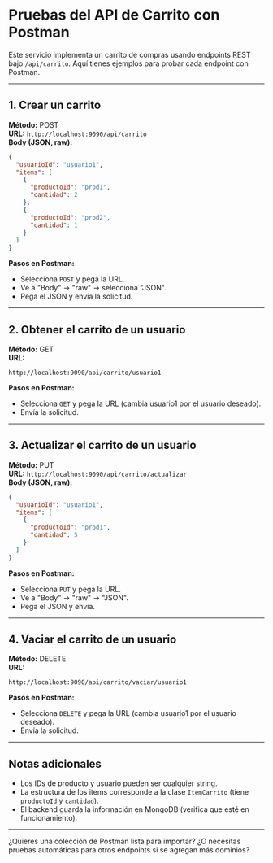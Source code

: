 # Pruebas del API de Carrito con Postman

Este servicio implementa un carrito de compras usando endpoints REST bajo `/api/carrito`. Aquí tienes ejemplos para probar cada endpoint con Postman.

---

## 1. Crear un carrito

**Método:** POST  
**URL:** `http://localhost:9090/api/carrito`  
**Body (JSON, raw):**
```json
{
  "usuarioId": "usuario1",
  "items": [
    {
      "productoId": "prod1",
      "cantidad": 2
    },
    {
      "productoId": "prod2",
      "cantidad": 1
    }
  ]
}
```
**Pasos en Postman:**
- Selecciona `POST` y pega la URL.
- Ve a "Body" → "raw" → selecciona "JSON".
- Pega el JSON y envía la solicitud.

---

## 2. Obtener el carrito de un usuario

**Método:** GET  
**URL:**  
```
http://localhost:9090/api/carrito/usuario1
```
**Pasos en Postman:**
- Selecciona `GET` y pega la URL (cambia usuario1 por el usuario deseado).
- Envía la solicitud.

---

## 3. Actualizar el carrito de un usuario

**Método:** PUT  
**URL:** `http://localhost:9090/api/carrito/actualizar`  
**Body (JSON, raw):**
```json
{
  "usuarioId": "usuario1",
  "items": [
    {
      "productoId": "prod1",
      "cantidad": 5
    }
  ]
}
```
**Pasos en Postman:**
- Selecciona `PUT` y pega la URL.
- Ve a "Body" → "raw" → "JSON".
- Pega el JSON y envía.

---

## 4. Vaciar el carrito de un usuario

**Método:** DELETE  
**URL:**  
```
http://localhost:9090/api/carrito/vaciar/usuario1
```
**Pasos en Postman:**
- Selecciona `DELETE` y pega la URL (cambia usuario1 por el usuario deseado).
- Envía la solicitud.

---

## Notas adicionales

- Los IDs de producto y usuario pueden ser cualquier string.
- La estructura de los items corresponde a la clase `ItemCarrito` (tiene `productoId` y `cantidad`).
- El backend guarda la información en MongoDB (verifica que esté en funcionamiento).

---

¿Quieres una colección de Postman lista para importar? ¿O necesitas pruebas automáticas para otros endpoints si se agregan más dominios?